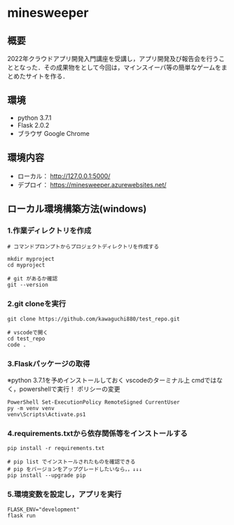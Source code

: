 # minesweeper

## 概要
2022年クラウドアプリ開発入門講座を受講し，アプリ開発及び報告会を行うこととなった．その成果物をとして今回は，マインスイーパ等の簡単なゲームをまとめたサイトを作る．

## 環境
- python 3.7.1
- Flask 2.0.2
- ブラウザ Google Chrome
## 環境内容
- ローカル： http://127.0.0.1:5000/
- デプロイ： https://minesweeper.azurewebsites.net/

## ローカル環境構築方法(windows)

### 1.作業ディレクトリを作成


```
# コマンドプロンプトからプロジェクトディレクトリを作成する

mkdir myproject
cd myproject

# git があるか確認
git --version
```
### 2.git cloneを実行
```
git clone https://github.com/kawaguchi880/test_repo.git

# vscodeで開く
cd test_repo
code .
```

### 3.Flaskパッケージの取得
 ※python 3.7.1を予めインストールしておく
 vscodeのターミナル上 cmdではなく，powershellで実行！
 ポリシーの変更
```
PowerShell Set-ExecutionPolicy RemoteSigned CurrentUser
py -m venv venv
venv\Scripts\Activate.ps1
```

### 4.requirements.txtから依存関係等をインストールする
```
pip install -r requirements.txt

# pip list でインストールされたものを確認できる
# pip をバージョンをアップグレードしたいなら，，↓↓↓
pip install --upgrade pip
```

### 5.環境変数を設定し，アプリを実行
```
FLASK_ENV="development"
flask run
```

